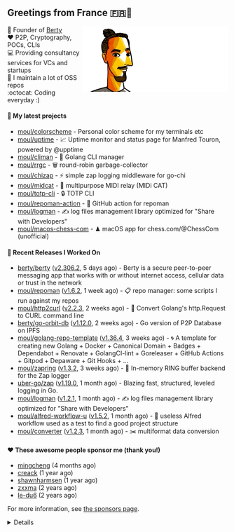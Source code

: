 ## Greetings from France 🇫🇷👋

<img align="right" src="https://raw.githubusercontent.com/moul/moul/main/contribute.gif">

:hammer: Founder of [Berty](https://github.com/berty)<br/>
:heart: P2P, Cryptography, POCs, CLIs<br/>
:computer: Providing consultancy services for VCs and startups<br/> 
:construction: I maintain a lot of OSS repos<br/>
:octocat: Coding everyday :)<br/>

#### 🌱 My latest projects


- [moul/colorscheme](https://github.com/moul/colorscheme) - Personal color scheme for my terminals etc
- [moul/uptime](https://github.com/moul/uptime) - 📈 Uptime monitor and status page for Manfred Touron, powered by @upptime
- [moul/climan](https://github.com/moul/climan) - 🦪 Golang CLI manager
- [moul/rrgc](https://github.com/moul/rrgc) - 🗑 round-robin garbage-collector
- [moul/chizap](https://github.com/moul/chizap) - ⚡️ simple zap logging middleware for go-chi 
- [moul/midcat](https://github.com/moul/midcat) - 🎹 multipurpose MIDI relay (MIDi CAT)
- [moul/totp-cli](https://github.com/moul/totp-cli) - 🔒 TOTP CLI
- [moul/repoman-action](https://github.com/moul/repoman-action) - 🐙 GitHub action for repoman
- [moul/logman](https://github.com/moul/logman) - ✍️ log files management library optimized for &#34;Share with Developers&#34;
- [moul/macos-chess-com](https://github.com/moul/macos-chess-com) - ♟ macOS app for chess.com/@ChessCom (unofficial)

#### 🔭 Recent Releases I Worked On

- [berty/berty](https://github.com/berty/berty) ([v2.306.2](https://github.com/berty/berty/releases/tag/v2.306.2), 5 days ago) - Berty is a secure peer-to-peer messaging app that works with or without internet access, cellular data or trust in the network
- [moul/repoman](https://github.com/moul/repoman) ([v1.6.2](https://github.com/moul/repoman/releases/tag/v1.6.2), 1 week ago) - 📋 repo manager: some scripts I run against my repos
- [moul/http2curl](https://github.com/moul/http2curl) ([v2.2.3](https://github.com/moul/http2curl/releases/tag/v2.2.3), 2 weeks ago) - :triangular_ruler: Convert Golang&#39;s http.Request to CURL command line
- [berty/go-orbit-db](https://github.com/berty/go-orbit-db) ([v1.12.0](https://github.com/berty/go-orbit-db/releases/tag/v1.12.0), 2 weeks ago) - Go version of P2P Database on IPFS
- [moul/golang-repo-template](https://github.com/moul/golang-repo-template) ([v1.36.4](https://github.com/moul/golang-repo-template/releases/tag/v1.36.4), 3 weeks ago) - 🌀 A template for creating new Golang &#43; Docker &#43; Canonical Domain &#43; Badges &#43; Dependabot &#43; Renovate &#43; GolangCI-lint &#43; Goreleaser &#43; GitHub Actions &#43; Gitpod &#43; Depaware &#43; Git Hooks &#43; ...
- [moul/zapring](https://github.com/moul/zapring) ([v1.3.2](https://github.com/moul/zapring/releases/tag/v1.3.2), 3 weeks ago) - 💍 In-memory RING buffer backend for the Zap logger
- [uber-go/zap](https://github.com/uber-go/zap) ([v1.19.0](https://github.com/uber-go/zap/releases/tag/v1.19.0), 1 month ago) - Blazing fast, structured, leveled logging in Go.
- [moul/logman](https://github.com/moul/logman) ([v1.2.1](https://github.com/moul/logman/releases/tag/v1.2.1), 1 month ago) - ✍️ log files management library optimized for &#34;Share with Developers&#34;
- [moul/alfred-workflow-u](https://github.com/moul/alfred-workflow-u) ([v1.5.2](https://github.com/moul/alfred-workflow-u/releases/tag/v1.5.2), 1 month ago) - 🚧 useless Alfred workflow used as a test to find a good project structure
- [moul/converter](https://github.com/moul/converter) ([v1.2.3](https://github.com/moul/converter/releases/tag/v1.2.3), 1 month ago) - :scissors: multiformat data conversion


#### ❤️ These awesome people sponsor me (thank you!)


- [mingcheng](https://github.com/mingcheng) (4 months ago)
- [creack](https://github.com/creack) (1 year ago)
- [shawnharmsen](https://github.com/shawnharmsen) (1 year ago)
- [zxxma](https://github.com/zxxma) (2 years ago)
- [le-du6](https://github.com/le-du6) (2 years ago)

For more information, see [the sponsors page](https://github.com/sponsors/moul/).

<details>


  <h4>🚧 Things I did recently</h4>
  <ul>
  
  <li><a href="https://wip.co/@moul/todos/189179">💉  2nd pfizer #life</a> (2 months ago)</li>
  <li><a href="https://wip.co/@moul/todos/189178">📻 daily &#34;Hacker News Café&#34; on ClubHouse #life</a> (2 months ago)</li>
  <li><a href="https://wip.co/@moul/todos/184389">🐙  yesterday on GitHub #oss</a> (4 months ago)</li>
  <li><a href="https://wip.co/@moul/todos/183459">👥  weekly sync with #berty team</a> (4 months ago)</li>
  <li><a href="https://wip.co/@moul/todos/183349">🐙  yesterday on GitHub #oss</a> (4 months ago)</li>
  </ul>

  <h4>📜 Recent blog posts</h4>
  <ul>
  
  <li><a href="https://manfred.life/pp2p8-berty-news/">Paris P2P #8 - Last News from Berty</a> (1 year ago)</li>
  <li><a href="https://manfred.life/feeling-lucky/">Feeling Lucky</a> (2 years ago)</li>
  <li><a href="https://manfred.life/oss-challenges-slides/">Challenges of Open-Source (presentation)</a> (2 years ago)</li>
  <li><a href="https://manfred.life/oss-challenges/">Challenges of Open-Source</a> (2 years ago)</li>
  <li><a href="https://manfred.life/stay-flexible/">Flexibility in Project Development</a> (2 years ago)</li>
  </ul>

  <h4>📓 Gists I wrote</h4>
  <ul>
  <li><a href="https://gist.github.com/2dd66ce9133e6585040122d563afa039">github-other-repos.md</a> (1 year ago)</li>
  <li><a href="https://gist.github.com/3d9a81083861a2bb2a04b80dad79bb68">Yo! 👋👋</a> (1 year ago)</li>
  <li><a href="https://gist.github.com/0d8a8e72d07e7d461bdc9c243893fcc7">Caching-friendly Makefile Rule to use Protoc within Docker</a> (2 years ago)</li>
  <li><a href="https://gist.github.com/aa5e556280763727eab9d6dcd77e2110">poor man&#39;s ipfs pin</a> (2 years ago)</li>
  
  </ul>

  <h4>👯 Check out some of my recent followers</h4>
  <ul>
  
  <li><a href="https://github.com/elsharkawymohamedeldsokye">elsharkawymohamedeldsokye</a>
  <li><a href="https://github.com/zeina1i">zeina1i</a>
  <li><a href="https://github.com/saadullahsaeed">saadullahsaeed</a>
  <li><a href="https://github.com/LouisPiochaud">LouisPiochaud</a>
  <li><a href="https://github.com/woshilaiba">woshilaiba</a>
  </ul>

  <h4>💬 Feedback</h4>

  <p>
    If you use one of my projects, I'd love to hear from you!
    Don't be shy and let me know what you liked and what needs being improved.
    Got an issue? Open a ticket, I don't bite and will try my best to help!
  </p>

  <h4>📫 How to reach me</h4>
  <ul>
    <li>Twitter: <a href="https://twitter.com/moul">https://twitter.com/moul</a></li>
    <li>Blog: <a href="https://manfred.life/">https://manfred.life/</a></li>
  </ul>

  <hr />

  <summary>Details</summary>
  <img src="https://img.shields.io/badge/📦%20%20release-experimental-blue"/>
  <img src="https://img.shields.io/badge/coverage-@moul%20is%20unstable-red?logo=codecov"/>
  <img src="https://img.shields.io/badge/👤%20%20mood-👍%20👍%20👍-black"/>
  <img src="https://img.shields.io/badge/🌐%20%20country-France%20🇫🇷-pink"/>
  

  <hr />

  <img src="https://github-readme-stats.vercel.app/api?username=moul&count_private=true&show_icons=true"/>

  <img src="https://img.shields.io/date/1631068746.svg?label=build&colorB=purple" />

 <details><summary>Click!</summary> <details><summary>Click!</summary> <details><summary>Click!</summary> <details><summary>Click!</summary> <details><summary>Click!</summary> <details><summary>Click!</summary> <details><summary>Click!</summary> <details><summary>Click!</summary> <details><summary>Click!</summary> <details><summary>Click!</summary> <details><summary>Click!</summary> <details><summary>Click!</summary> <details><summary>Click!</summary> <details><summary>Click!</summary> <details><summary>Click!</summary> <details><summary>Click!</summary> <details><summary>Click!</summary> <details><summary>Click!</summary> <details><summary>Click!</summary> <details><summary>Click!</summary> <details><summary>Click!</summary> <details><summary>Click!</summary> Thank you 😎 </details> </details> </details> </details> </details> </details> </details> </details> </details> </details> </details> </details> </details> </details> </details> </details> </details> </details> </details> </details> </details> </details>
</details>

<img src="https://visitor-badge.glitch.me/badge?page_id=moul.moul" width="1" height="1"/>